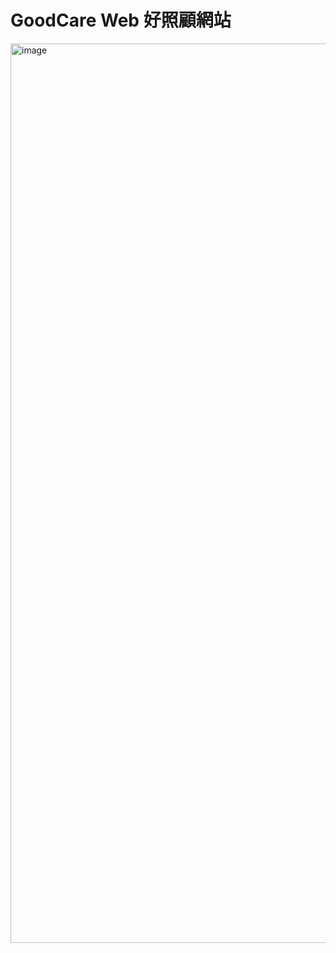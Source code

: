 # GoodCare Web 好照顧網站
<img width="1439" alt="image" src="https://github.com/chaochunyang/GoodCare/assets/155346531/dfa3593e-771f-4165-a29e-2f59a3dd47d6">




